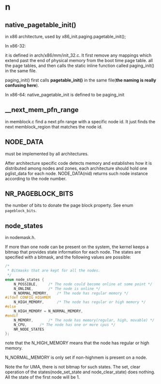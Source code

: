 # n

## native_pagetable_init()
in x86 architecture, used by x86_init.paging.pagetable_init(); 

In x86-32:

it is defined in arch/x86/mm/init_32.c. It first remove any mappings which extend past the end of physical memory from the boot time page table.  all the page tables, and then calls the static inline function called paging_init() in the same file.

paging_init() first calls **pagetable_init()** in the same file(**the naming is really confusing here**).


In x86-64:
native_pagetable_init is defined to be paging_init


## __next_mem_pfn_range
in memblock.c find a next pfn range with a specific node id. It just finds the next memblock_region that matches the node id.


## NODE_DATA
must be implemented by all architectures.

After architecture specific code detects memory and establishes how it is distributed among nodes and zones, each architecture should hold one pglist_data for each node. NODE_DATA(nid) returns such node instance according to the node number.

## NR_PAGEBLOCK_BITS
the number of bits to donate the page block property. See enum `pageblock_bits`.

## node_states

in nodemask.h.

If more than one node can be present on the system, the kernel keeps a bitmap that provides state information for each node. The states are specified with a bitmask, and the following values are possible:

```c
/*
 * Bitmasks that are kept for all the nodes.
 */
enum node_states {
	N_POSSIBLE,		/* The node could become online at some point */
	N_ONLINE,		/* The node is online */
	N_NORMAL_MEMORY,	/* The node has regular memory */
#ifdef CONFIG_HIGHMEM
	N_HIGH_MEMORY,		/* The node has regular or high memory */
#else
	N_HIGH_MEMORY = N_NORMAL_MEMORY,
#endif
	N_MEMORY,		/* The node has memory(regular, high, movable) */
	N_CPU,		/* The node has one or more cpus */
	NR_NODE_STATES
};

```

note that the N_HIGH_MEMORY means that the node has regular or high memory.

N_NORMAL_MEMORY is only set if non-highmem is present on a node.

Note the for UMA, there is not bitmap for such states. The set, clear operation of the states(node_set_state and node_clear_state) does nothing. All the state of the first node will be 1.
